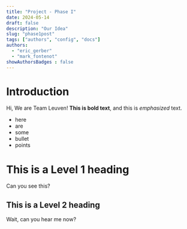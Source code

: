 ```yaml
---
title: "Project - Phase I"
date: 2024-05-14
draft: false
description: "Our Idea"
slug: "phase1post"
tags: ["authors", "config", "docs"]
authors:
  - "eric_gerber"
  - "mark_fontenot"
showAuthorsBadges : false
---
```


# Introduction

Hi, We are Team Leuven!  **This is bold text**, and this is *emphasized* text. 

- here
- are
- some
- bullet
- points

# This is a Level 1 heading

Can you see this?

## This is a Level 2 heading 

Wait, can you hear me now?

